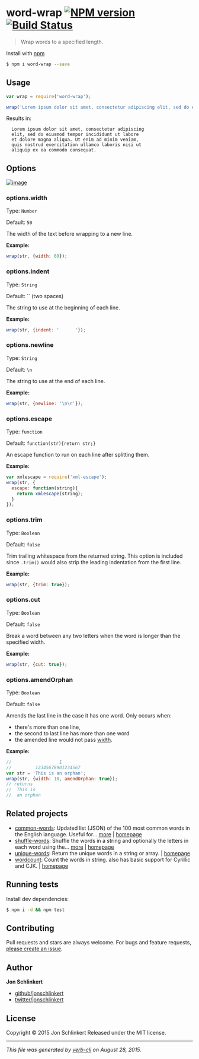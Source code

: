 # word-wrap [![NPM version](https://badge.fury.io/js/word-wrap.svg)](http://badge.fury.io/js/word-wrap)  [![Build Status](https://travis-ci.org/jonschlinkert/word-wrap.svg)](https://travis-ci.org/jonschlinkert/word-wrap)

> Wrap words to a specified length.

Install with [npm](https://www.npmjs.com/)

```sh
$ npm i word-wrap --save
```

## Usage

```js
var wrap = require('word-wrap');

wrap('Lorem ipsum dolor sit amet, consectetur adipiscing elit, sed do eiusmod tempor incididunt ut labore et dolore magna aliqua. Ut enim ad minim veniam, quis nostrud exercitation ullamco laboris nisi ut aliquip ex ea commodo consequat.');
```

Results in:

```
  Lorem ipsum dolor sit amet, consectetur adipiscing
  elit, sed do eiusmod tempor incididunt ut labore
  et dolore magna aliqua. Ut enim ad minim veniam,
  quis nostrud exercitation ullamco laboris nisi ut
  aliquip ex ea commodo consequat.
```

## Options

[![image](https://cloud.githubusercontent.com/assets/383994/6543728/7a381c08-c4f6-11e4-8b7d-b6ba197569c9.png)](https://www.npmjs.com/)

### options.width

Type: `Number`

Default: `50`

The width of the text before wrapping to a new line.

**Example:**

```js
wrap(str, {width: 60});
```

### options.indent

Type: `String`

Default: `` (two spaces)

The string to use at the beginning of each line.

**Example:**

```js
wrap(str, {indent: '      '});
```

### options.newline

Type: `String`

Default: `\n`

The string to use at the end of each line.

**Example:**

```js
wrap(str, {newline: '\n\n'});
```

### options.escape

Type: `function`

Default: `function(str){return str;}`

An escape function to run on each line after splitting them.

**Example:**

```js
var xmlescape = require('xml-escape');
wrap(str, {
  escape: function(string){
    return xmlescape(string);
  }
});
```

### options.trim

Type: `Boolean`

Default: `false`

Trim trailing whitespace from the returned string. This option is included since `.trim()` would also strip the leading indentation from the first line.

**Example:**

```js
wrap(str, {trim: true});
```

### options.cut

Type: `Boolean`

Default: `false`

Break a word between any two letters when the word is longer than the specified width.

**Example:**

```js
wrap(str, {cut: true});
```

### options.amendOrphan

Type: `Boolean`

Default: `false`

Amends the last line in the case it has one word.  Only occurs when:
 - there's more than one line,
 - the second to last line has more than one word
 - the amended line would not pass [width](#options.width).

**Example:**

```js
//                  1
//         12345678901234567
var str = 'This is an orphan';
wrap(str, {width: 10, amendOrphan: true});
// returns
//  This is
//  an orphan
```

## Related projects

* [common-words](https://www.npmjs.com/package/common-words): Updated list (JSON) of the 100 most common words in the English language. Useful for… [more](https://www.npmjs.com/package/common-words) | [homepage](https://github.com/jonschlinkert/common-words)
* [shuffle-words](https://www.npmjs.com/package/shuffle-words): Shuffle the words in a string and optionally the letters in each word using the… [more](https://www.npmjs.com/package/shuffle-words) | [homepage](https://github.com/jonschlinkert/shuffle-words)
* [unique-words](https://www.npmjs.com/package/unique-words): Return the unique words in a string or array. | [homepage](https://github.com/jonschlinkert/unique-words)
* [wordcount](https://www.npmjs.com/package/wordcount): Count the words in string. also has basic support for Cyrillic and CJK. | [homepage](https://github.com/jonschlinkert/wordcount)

## Running tests

Install dev dependencies:

```sh
$ npm i -d && npm test
```

## Contributing

Pull requests and stars are always welcome. For bugs and feature requests, [please create an issue](https://github.com/jonschlinkert/word-wrap/issues/new).

## Author

**Jon Schlinkert**

+ [github/jonschlinkert](https://github.com/jonschlinkert)
+ [twitter/jonschlinkert](http://twitter.com/jonschlinkert)

## License

Copyright © 2015 Jon Schlinkert
Released under the MIT license.

***

_This file was generated by [verb-cli](https://github.com/assemble/verb-cli) on August 28, 2015._
